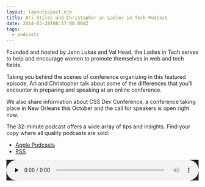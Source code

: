 ```yaml
---
layout: layouts/post.njk
title: Ari Stiles and Christopher on Ladies in Tech Podcast
date: 2014-03-28T00:57:00.000Z
tags:
  - podcasts
---
```

Founded and hosted by Jenn Lukas and Val Head, the Ladies in Tech serves to help and encourage women to promote themselves in web and tech fields.

Taking you behind the scenes of conference organizing in this featured episode, Ari and Christopher talk about some of the differences that you’ll encounter in preparing and speaking at an online conference. 

We also share information about CSS Dev Conference, a conference taking place in New Orleans this October and the call for speakers is open right now.

The 32-minute podcast offers a wide array of tips and insights. Find your copy where all quality podcasts are sold:

* [Apple Podcasts](https://podcasts.apple.com/us/podcast/ladies-in-tech-podcast-feed/id762583279)
* [RSS](http://ladiesintech.com/feed/podcast/)


<audio id="podpresshtml5_1" controls="controls" preload="none" style="background-color:#262626; width: 100%;" onplaying="podPress_html5_count('http://ladiesintech.com/podpress_trac/play/882/0/Ep-15-Ari-and-Christopher-like-Meat-and-Potatoes.mp3', this.id)"><source src="http://ladiesintech.com/wp-content/uploads/2014/03/Ep-15-Ari-and-Christopher-like-Meat-and-Potatoes.mp3" type="audio/mpeg"></audio>